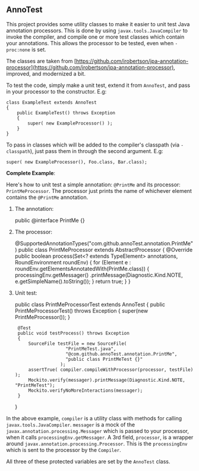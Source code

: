 ## AnnoTest

This project provides some utility classes to make it easier to
 unit test Java annotation processors. This is done by using
 `javax.tools.JavaCompiler` to invoke the compiler, and compile one or more test
 classes which contain your annotations. This allows the
 processor to be tested, even when `-proc:none` is set.

 The classes are taken from
 [https://github.com/irobertson/jpa-annotation-processor](https://github.com/irobertson/jpa-annotation-processor),
 improved, and modernized a bit.

 To test the code, simply make a unit test, extend it from `AnnoTest`, and pass in
 your processor to the constructor. E.g:

    class ExampleTest extends AnnoTest
    {
        public ExampleTest() throws Exception
        {
            super( new ExampleProcessor() );
        }
    }

To pass in classes which will be added to the compiler's classpath
(via `-classpath`), just pass them in through the second argument. E.g:

    super( new ExampleProcessor(), Foo.class, Bar.class);

 **Complete Example**:

 Here's how to unit test a simple annotation: `@PrintMe`
 and its processor: `PrintMeProcessor`. The processor just prints the
 name of whichever element contains the `@PrintMe` annotation.


1) The annotation:

     public @interface PrintMe {}


2) The processor:

     @SupportedAnnotationTypes("com.github.annoTest.annotation.PrintMe")
     public class PrintMeProcessor extends AbstractProcessor
     {
         @Override
         public boolean process(Set<? extends TypeElement> annotations,
                                RoundEnvironment roundEnv)
         {
             for (Element e : roundEnv.getElementsAnnotatedWith(PrintMe.class))
             {
                 processingEnv.getMessager()
                         .printMessage(Diagnostic.Kind.NOTE, e.getSimpleName().toString());
             }
             return true;
         }
     }


3) Unit test:

    public class PrintMeProcessorTest extends AnnoTest
    {
        public PrintMeProcessorTest() throws Exception
        {
            super(new PrintMeProcessor());
        }

        @Test
        public void testProcess() throws Exception
        {
            SourceFile testFile = new SourceFile(
                          "PrintMeTest.java",
                          "@com.github.annoTest.annotation.PrintMe",
                          "public class PrintMeTest {}"
                        );
            assertTrue( compiler.compileWithProcessor(processor, testFile) );
            Mockito.verify(messager).printMessage(Diagnostic.Kind.NOTE, "PrintMeTest");
            Mockito.verifyNoMoreInteractions(messager);
        }
    }

In the above example, `compiler` is a utility class with methods for calling
`javax.tools.JavaCompiler`. `messager` is a mock of the
`javax.annotation.processing.Messager` which is passed to your processor,
 when it calls `processingEnv.getMessager`. A 3rd field,
`processor`, is a wrapper around `javax.annotation.processing.Processor`. This
is the `processingEnv` which is sent to the processor by the `Compiler`.

All three of these protected variables are set by the `AnnoTest` class.